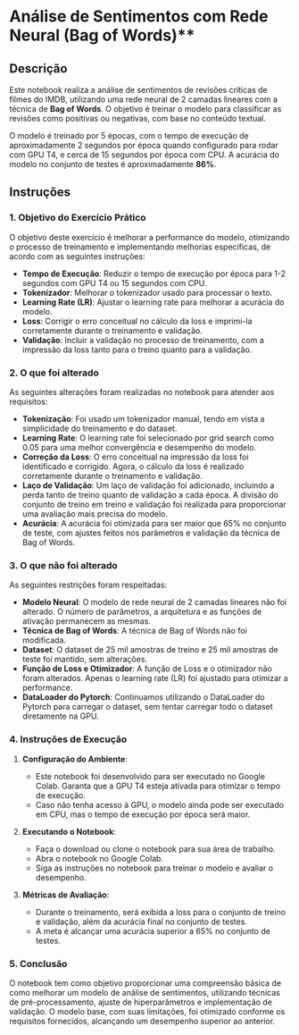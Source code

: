 # Análise de Sentimentos com Rede Neural (Bag of Words)**

## Descrição
Este notebook realiza a análise de sentimentos de revisões críticas de filmes do IMDB, utilizando uma rede neural de 2 camadas lineares com a técnica de **Bag of Words**. O objetivo é treinar o modelo para classificar as revisões como positivas ou negativas, com base no conteúdo textual.

O modelo é treinado por 5 épocas, com o tempo de execução de aproximadamente 2 segundos por época quando configurado para rodar com GPU T4, e cerca de 15 segundos por época com CPU. A acurácia do modelo no conjunto de testes é aproximadamente **86%**.

## Instruções
### 1. **Objetivo do Exercício Prático**
O objetivo deste exercício é melhorar a performance do modelo, otimizando o processo de treinamento e implementando melhorias específicas, de acordo com as seguintes instruções:

- **Tempo de Execução**: Reduzir o tempo de execução por época para 1-2 segundos com GPU T4 ou 15 segundos com CPU.
- **Tokenizador**: Melhorar o tokenizador usado para processar o texto.
- **Learning Rate (LR)**: Ajustar o learning rate para melhorar a acurácia do modelo.
- **Loss**: Corrigir o erro conceitual no cálculo da loss e imprimi-la corretamente durante o treinamento e validação.
- **Validação**: Incluir a validação no processo de treinamento, com a impressão da loss tanto para o treino quanto para a validação.

### 2. **O que foi alterado**
As seguintes alterações foram realizadas no notebook para atender aos requisitos:

- **Tokenização**: Foi usado um tokenizador manual, tendo em vista a simplicidade do treinamento e do dataset.
- **Learning Rate**: O learning rate foi selecionado por grid search como 0.05 para uma melhor convergência e desempenho do modelo.
- **Correção da Loss**: O erro conceitual na impressão da loss foi identificado e corrigido. Agora, o cálculo da loss é realizado corretamente durante o treinamento e validação.
- **Laço de Validação**: Um laço de validação foi adicionado, incluindo a perda tanto de treino quanto de validação a cada época. A divisão do conjunto de treino em treino e validação foi realizada para proporcionar uma avaliação mais precisa do modelo.
- **Acurácia**: A acurácia foi otimizada para ser maior que 65% no conjunto de teste, com ajustes feitos nos parâmetros e validação da técnica de Bag of Words.

### 3. **O que não foi alterado**
As seguintes restrições foram respeitadas:

- **Modelo Neural**: O modelo de rede neural de 2 camadas lineares não foi alterado. O número de parâmetros, a arquitetura e as funções de ativação permanecem as mesmas.
- **Técnica de Bag of Words**: A técnica de Bag of Words não foi modificada.
- **Dataset**: O dataset de 25 mil amostras de treino e 25 mil amostras de teste foi mantido, sem alterações.
- **Função de Loss e Otimizador**: A função de Loss e o otimizador não foram alterados. Apenas o learning rate (LR) foi ajustado para otimizar a performance.
- **DataLoader do Pytorch**: Continuamos utilizando o DataLoader do Pytorch para carregar o dataset, sem tentar carregar todo o dataset diretamente na GPU.

### 4. **Instruções de Execução**
1. **Configuração do Ambiente**:
   - Este notebook foi desenvolvido para ser executado no Google Colab. Garanta que a GPU T4 esteja ativada para otimizar o tempo de execução.
   - Caso não tenha acesso à GPU, o modelo ainda pode ser executado em CPU, mas o tempo de execução por época será maior.

2. **Executando o Notebook**:
   - Faça o download ou clone o notebook para sua área de trabalho.
   - Abra o notebook no Google Colab.
   - Siga as instruções no notebook para treinar o modelo e avaliar o desempenho.

3. **Métricas de Avaliação**:
   - Durante o treinamento, será exibida a loss para o conjunto de treino e validação, além da acurácia final no conjunto de testes.
   - A meta é alcançar uma acurácia superior a 65% no conjunto de testes.

### 5. **Conclusão**
O notebook tem como objetivo proporcionar uma compreensão básica de como melhorar um modelo de análise de sentimentos, utilizando técnicas de pré-processamento, ajuste de hiperparâmetros e implementação de validação. O modelo base, com suas limitações, foi otimizado conforme os requisitos fornecidos, alcançando um desempenho superior ao anterior.
